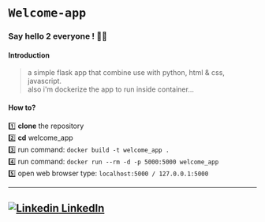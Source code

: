 # `Welcome-app`

### Say hello 2 everyone ! :raising_hand_man:

#### Introduction

>a simple flask app that combine use with python, html & css, javascript.  
also i'm dockerize the app to run inside container...

#### How to?

:one: <b>clone</b> the repository  
:two: <b>cd</b> welcome_app  
:three: run command: `docker build -t welcome_app .`  
:four: run command: `docker run --rm -d -p 5000:5000 welcome_app`  
:five: open web browser type: `localhost:5000 / 127.0.0.1:5000`  

---
[![Linkedin](https://i.stack.imgur.com/gVE0j.png) LinkedIn](https://il.linkedin.com/in/dor-levi-142506196?trk=people-guest_people_search-card)
&nbsp;
---
